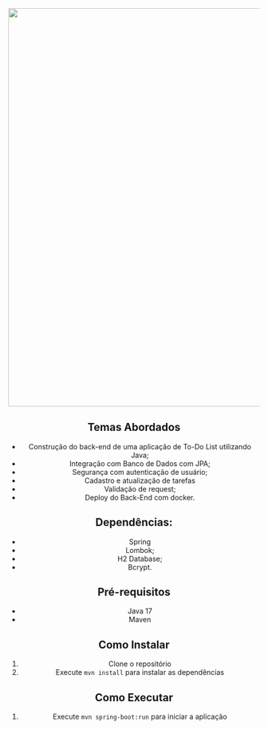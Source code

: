 <div align="center">
<img src="https://github.com/FravonDev/api_todolist-JAVA/assets/java.png" width="800px">
</br>

## Temas Abordados

- Construção do back-end de uma aplicação de To-Do List utilizando Java;
- Integração com Banco de Dados com JPA;
- Segurança com autenticação de usuário;
- Cadastro e atualização de tarefas
- Validação de request;
- Deploy do Back-End com docker.

## Dependências:

- Spring
- Lombok;
- H2 Database;
- Bcrypt.

## Pré-requisitos

- Java 17
- Maven

## Como Instalar

1. Clone o repositório
2. Execute `mvn install` para instalar as dependências

## Como Executar

1. Execute `mvn spring-boot:run` para iniciar a aplicação
